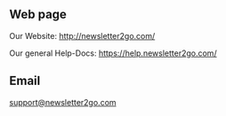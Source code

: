 ## Web page

Our Website: http://newsletter2go.com/

Our general Help-Docs: https://help.newsletter2go.com/
 
## Email
 support@newsletter2go.com
 
